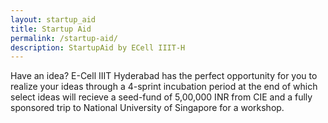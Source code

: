 ```yaml
---
layout: startup_aid
title: Startup Aid
permalink: /startup-aid/
description: StartupAid by ECell IIIT-H
---
```


Have an idea? E-Cell IIIT Hyderabad has the perfect opportunity for you to realize your ideas through a 4-sprint incubation period at the end of which select ideas will recieve a seed-fund of 5,00,000 INR from CIE and a fully sponsored trip to National University of Singapore for a workshop.
